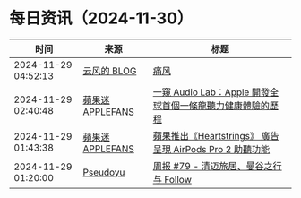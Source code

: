 ﻿# 每日资讯（2024-11-30）

|时间|来源|标题|
|---|---|---|
|2024-11-29 04:52:13|[云风的 BLOG](http://blog.codingnow.com/atom.xml)|[痛风](https://blog.codingnow.com/2024/11/podalgia.html)|
|2024-11-29 02:40:48|[蘋果迷 APPLEFANS](https://applefans.today/feed/)|[一窺 Audio Lab：Apple 開發全球首個一條龍聽力健康體驗的歷程](https://applefans.today/2024-10-how-apple-developed-the-worlds-first-end-to-end-hearing-health-experience/)|
|2024-11-29 01:43:38|[蘋果迷 APPLEFANS](https://applefans.today/feed/)|[蘋果推出《Heartstrings》 廣告 呈現 AirPods Pro 2 助聽功能](https://applefans.today/2024-11-apple-heartstrings-annual-holiday-ad/)|
|2024-11-29 01:20:00|[Pseudoyu](https://www.pseudoyu.com/zh/index.xml)|[周报 #79 - 清迈旅居、曼谷之行与 Follow](https://www.pseudoyu.com/zh/2024/11/29/weekly_review_20241129/)|
